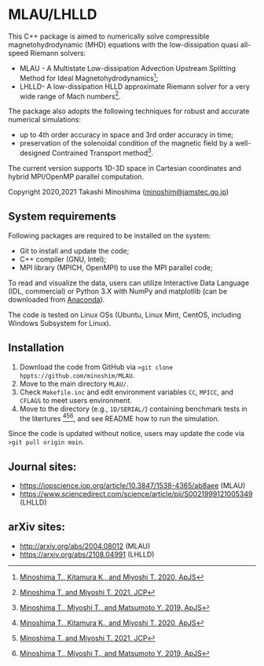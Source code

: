 # MLAU/LHLLD
This C++ package is aimed to numerically solve compressible magnetohydrodynamic (MHD) equations with the low-dissipation quasi all-speed Riemann solvers:
- MLAU - A Multistate Low-dissipation Advection Upstream Splitting Method for Ideal Magnetohydrodynamics[^1];
- LHLLD- A low-dissipation HLLD approximate Riemann solver for a very wide range of Mach numbers[^2].

The package also adopts the following techniques for robust and accurate numerical simulations:
- up to 4th order accuracy in space and 3rd order accuracy in time;
- preservation of the solenoidal condition of the magnetic field by a well-designed Contrained Transport method[^3].

The current version supports 1D-3D space in Cartesian coordinates and hybrid MPI/OpenMP parallel computation.
 
Copyright 2020,2021 Takashi Minoshima (<minoshim@jamstec.go.jp>)

## System requirements
Following packages are required to be installed on the system:
- Git to install and update the code;
- C++ compiler (GNU, Intel);
- MPI library (MPICH, OpenMPI) to use the MPI parallel code;

To read and visualize the data, users can utilize Interactive Data Language (IDL, commercial) or Python 3.X with NumPy and matplotlib (can be downloaded from [Anaconda](https://www.anaconda.com/products/distribution)).

The code is tested on Linux OSs (Ubuntu, Linux Mint, CentOS, including Windows Subsystem for Linux).

## Installation
1. Download the code from GitHub via `>git clone hppts://github.com/minoshim/MLAU`.
2. Move to the main directory `MLAU/`.
3. Check `Makefile.inc` and edit environment variables `CC`, `MPICC`, and `CFLAGS` to meet users environment.
4. Move to the directory (e.g., `1D/SERIAL/`) containing benchmark tests in the litertures [^1][^2][^3], and see README how to run the simulation.

Since the code is updated without notice, users may update the code via `>git pull origin main`.

## Journal sites:
- https://iopscience.iop.org/article/10.3847/1538-4365/ab8aee (MLAU)
- https://www.sciencedirect.com/science/article/pii/S0021999121005349 (LHLLD)

## arXiv sites:
- http://arxiv.org/abs/2004.08012 (MLAU)
- https://arxiv.org/abs/2108.04991 (LHLLD)

[^1]: [Minoshima T., Kitamura K., and Miyoshi T. 2020, ApJS](https://iopscience.iop.org/article/10.3847/1538-4365/ab8aee/meta)
[^2]: [Minoshima T. and Miyoshi T. 2021, JCP](https://www.sciencedirect.com/science/article/pii/S0021999121005349)
[^3]: [Minoshima T., Miyoshi T., and Matsumoto Y. 2019, ApJS](https://iopscience.iop.org/article/10.3847/1538-4365/ab1a36/meta)
